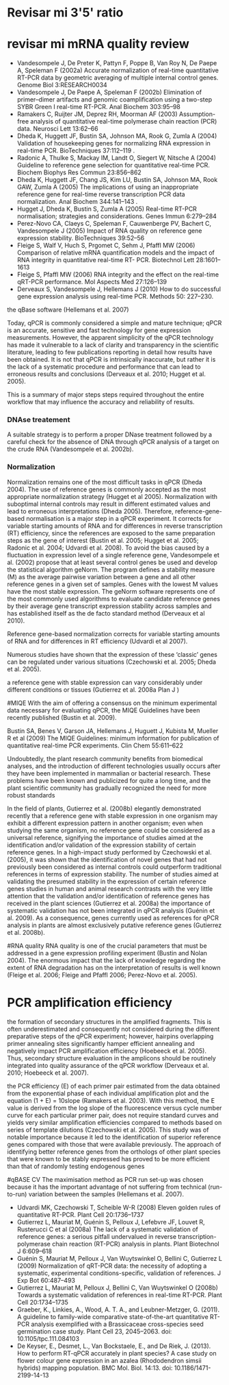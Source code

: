 # Revisar mi 3'5' ratio
# revisar mi mRNA quality review 


* Vandesompele J, De Preter K, Pattyn F, Poppe B, Van Roy N, De Paepe A, Speleman F (2002a) Accurate normalization of real-time quantitative RT-PCR data by geometric averaging of multiple internal control genes. Genome Biol 3:RESEARCH0034
* Vandesompele J, De Paepe A, Speleman F (2002b) Elimination of primer–dimer artifacts and genomic coamplification using a two-step SYBR Green I real-time RT-PCR. Anal Biochem 303:95–98
* Ramakers C, Ruijter JM, Deprez RH, Moorman AF (2003) Assumption-free analysis of quantitative real-time polymerase chain reaction (PCR) data. Neurosci Lett 13:62–66
* Dheda K, Huggett JF, Bustin SA, Johnson MA, Rook G, Zumla A (2004) Validation of housekeeping genes for normalizing RNA expression in real-time PCR. BioTechniques 37:112–119 . 
* Radonic A, Thulke S, Mackay IM, Landt O, Siegert W, Nitsche A (2004) Guideline to reference gene selection for quantitative real-time PCR. Biochem Biophys Res Commun 23:856–862
* Dheda K, Huggett JF, Chang JS, Kim LU, Bustin SA, Johnson MA, Rook GAW, Zumla A (2005) The implications of using an inappropriate reference gene for real-time reverse transcription PCR data normalization. Anal Biochem 344:141–143 . 
* Hugget J, Dheda K, Bustin S, Zumla A (2005) Real-time RT-PCR normalisation; strategies and considerations. Genes Immun 6:279–284 
* Perez-Novo CA, Claeys C, Speleman F, Cauwenberge PV, Bachert C, Vandesompele J (2005) Impact of RNA quality on reference gene expression stability. BioTechniques 39:52–56
* Fleige S, Walf V, Huch S, Prgomet C, Sehm J, Pfaffl MW (2006) Comparison of relative mRNA quantification models and the impact of RNA integrity in quantitative real-time RT- PCR. Biotechnol Lett 28:1601–1613
* Fleige S, Pfaffl MW (2006) RNA integrity and the effect on the real-time qRT-PCR performance. Mol Aspects Med 27:126–139
* Derveaux S, Vandesompele J, Hellemans J (2010) How to do successful gene expression analysis using real-time PCR. Methods 50: 227–230.


the qBase software (Hellemans et al. 2007) 

Today, qPCR is commonly considered a simple and mature technique; qPCR is an accurate, sensitive and fast technology for gene 
expression measurements. However, the apparent simplicity of the qPCR technology has made it vulnerable to a lack of clarity 
and transparency in the scientific literature, leading to few publications reporting in detail how results have been obtained. 
It is not that qPCR is intrinsically inaccurate, but rather it is the lack of a systematic procedure and performance that can 
lead to erroneous results and conclusions (Derveaux et al. 2010; Hugget et al. 2005). 
  
This is a summary of major steps steps required throughout the entire workflow that may influence the accuracy and reliability 
of results.


### DNAse treatement
A suitable strategy is to perform a proper DNase treatment followed by a careful check for the absence of DNA through qPCR 
analysis of a target on the crude RNA (Vandesompele et al. 2002b).

### Normalization
Normalization remains one of the most difficult tasks in qPCR (Dheda 2004). The use of reference genes is commonly accepted as 
the most appropriate normalization strategy (Hugget et al 2005). Normalization with suboptimal internal controls may result in 
different estimated values and lead to erroneous interpretations (Dheda 2005). Therefore, reference-gene-based normalisation is a major step in a qPCR experiment. 
It corrects for variable starting amounts of RNA and for differences in reverse transcription (RT) efficiency, since the 
references are exposed to the same preparation steps as the gene of interest (Bustin et al. 2005; Hugget et al. 2005; Radonic 
et al. 2004; Udvardi et al. 2008). To avoid the bias caused by a fluctuation in expression level of a single reference gene, Vandesompele et al. (2002) 
propose that at least several control genes be used and develop the statistical algorithm geNorm. The program defines a 
stability measure (M) as the average pairwise variation between a gene and all other reference genes in a given set of samples. 
Genes with the lowest M values have the most stable expression. The geNorm software represents one of the most commonly used 
algorithms to evaluate candidate reference genes by their average gene transcript expression stability across samples and has 
established itself as the de facto standard method (Derveaux et al 2010). 

 

Reference gene-based normalization corrects for variable starting amounts of RNA and for differences in RT efficiency (Udvardi et al 2007). 

Numerous studies have shown that the expression of these ‘classic’ genes can be regulated under various situations (Czechowski et al. 2005; Dheda et al. 2005).

a reference gene with stable expression can vary considerably under different conditions or tissues (Gutierrez et al. 2008a Plan J )



#MIQE
With the aim of offering a consensus on the minimum experimental data necessary for evaluating qPCR, the MIQE Guidelines have been recently published (Bustin et al. 2009).

Bustin SA, Benes V, Garson JA, Hellemans J, Huguett J, Kubista M, Mueller R et al (2009) The MIQE Guidelines: minimum information for publication of quantitative real-time PCR experiments. Clin Chem 55:611–622



Undoubtedly, the plant research community benefits from biomedical analyses, and the introduction of different technologies 
usually occurs after they have been implemented in mammalian or bacterial research. These problems have been known and 
publicized for quite a long time, and the plant scientific community has gradually recognized the need for more robust 
standards

In the field of plants, Gutierrez et al. (2008b) elegantly demonstrated recently that a reference gene with stable expression in one organism may exhibit a different expression pattern in another organism; even when studying the same organism, no reference gene could be considered as a universal reference, signifying the importance of studies aimed at the identification and/or validation of the expression stability of certain reference genes. In a high-impact study performed by Czechowski et al. (2005), it was shown that the identification of novel genes that had not previously been considered as internal controls could outperform traditional references in terms of expression stability.
The number of studies aimed at validating the presumed stability in the expression of certain reference genes studies in human and animal research contrasts with the very little attention that the validation and/or identification of reference genes has received in the plant sciences (Gutierrez et al. 2008a)
the importance of systematic validation has not been integrated in qPCR analysis (Guénin et al. 2009). As a consequence, genes currently used as references for qPCR analysis in plants are almost exclusively putative reference genes (Gutierrez et al. 2008b). 


#RNA quality
RNA quality is one of the crucial parameters that must be addressed in a gene expression profiling experiment (Bustin and Nolan 2004). The enormous impact that the lack of knowledge regarding the extent of RNA degradation has on the interpretation of results is well known (Fleige et al. 2006; Fleige and Pfaffl 2006; Perez-Novo et al. 2005).

# PCR amplification efficiency
the formation of secondary structures in the amplified fragments. This is often underestimated and consequently not considered during the different preparative steps of the qPCR experiment; however, hairpins overlapping primer annealing sites significantly hamper efficient annealing and negatively impact PCR amplification efficiency (Hoebeeck et al. 2005).
Thus, secondary structure evaluation in the amplicons should be routinely integrated into quality assurance of the qPCR workflow (Derveaux et al. 2010; Hoebeeck et al. 2007). 

the PCR efficiency (E) of each primer pair estimated from the data obtained from the exponential phase of each individual 
amplification plot and the equation (1 + E) = 10slope (Ramakers et al. 2003). 
With this method, the E value is derived from the log slope of the fluorescence versus cycle number curve for each particular 
primer pair, does not require standard curves and yields very similar amplification efficiencies compared to methods based on 
series of template dilutions (Czechowski et al. 2005).
This study was of notable importance because it led to the identification of superior reference genes compared with those 
that were available previously. The approach of identifying better reference genes from the orthologs of other plant species 
that were known to be stably expressed has proved to be more efficient than that of randomly testing endogenous genes


#qBASE
CV 
The maximisation method as PCR run set-up was chosen because it has the important advantage of not suffering from technical (run-to-run) variation between the samples (Hellemans et al. 2007).


* Udvardi MK, Czechowski T, Scheible W-R (2008) Eleven golden rules of quantitative RT-PCR. Plant Cell 20:1736–1737
* Gutierrez L, Mauriat M, Guénin S, Pelloux J, Lefebvre JF, Louvet R, Rusterucci C et al (2008a) The lack of a systematic validation of reference genes: a serious pitfall undervalued in reverse transcription-polymerase chain reaction (RT-PCR) analysis in plants. Plant Biotechnol J 6:609–618
* Guénin S, Mauriat M, Pelloux J, Van Wuytswinkel O, Bellini C, Gutierrez L (2009) Normalization of qRT-PCR data: the necessity of adopting a systematic, experimental conditions-specific, validation of references. J Exp Bot 60:487–493
* Gutierrez L, Mauriat M, Pelloux J, Bellini C, Van Wuytswinkel O (2008b) Towards a systematic validation of references in real-time RT-PCR. Plant Cell 20:1734–1735
* Graeber, K., Linkies, A., Wood, A. T. A., and Leubner-Metzger, G. (2011). A guideline to family-wide comparative state-of-the-art quantitative RT-PCR analysis exemplified with a Brassicaceae cross-species seed germination case study. Plant Cell 23, 2045–2063. doi: 10.1105/tpc.111.084103
* De Keyser, E., Desmet, L., Van Bockstaele, E., and De Riek, J. (2013). How to perform RT-qPCR accurately in plant species? A case study on flower colour gene expression in an azalea (Rhododendron simsii hybrids) mapping population. BMC Mol. Biol. 14:13. doi: 10.1186/1471-2199-14-13

